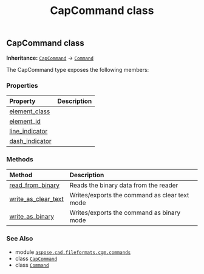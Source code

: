 ﻿---
title: CapCommand class
second_title: Aspose.CAD for Python via .NET API References
description: 
type: docs
weight: 210
url: /python-net/aspose.cad.fileformats.cgm.commands/capcommand/
is_root: false
---

## CapCommand class



**Inheritance:** [`CapCommand`](/cad/python-net/aspose.cad.fileformats.cgm.commands/capcommand) → 
[`Command`](/cad/python-net/aspose.cad.fileformats.cgm.commands/command)



The CapCommand type exposes the following members:

### Properties
| Property | Description |
| :- | :- |
| [element_class](/cad/python-net/aspose.cad.fileformats.cgm.commands/capcommand/element_class) |  |
| [element_id](/cad/python-net/aspose.cad.fileformats.cgm.commands/capcommand/element_id) |  |
| [line_indicator](/cad/python-net/aspose.cad.fileformats.cgm.commands/capcommand/line_indicator) |  |
| [dash_indicator](/cad/python-net/aspose.cad.fileformats.cgm.commands/capcommand/dash_indicator) |  |


### Methods
| Method | Description |
| :- | :- |
| [read_from_binary](/cad/python-net/aspose.cad.fileformats.cgm.commands/capcommand/read_from_binary/#aspose.cad.fileformats.cgm.IBinaryReader) | Reads the binary data from the reader |
| [write_as_clear_text](/cad/python-net/aspose.cad.fileformats.cgm.commands/capcommand/write_as_clear_text/#aspose.cad.fileformats.cgm.IClearTextWriter) | Writes/exports the command as clear text mode |
| [write_as_binary](/cad/python-net/aspose.cad.fileformats.cgm.commands/capcommand/write_as_binary/#aspose.cad.fileformats.cgm.IBinaryWriter) | Writes/exports the command as binary mode |



### See Also
* module [`aspose.cad.fileformats.cgm.commands`](..)
* class [`CapCommand`](/cad/python-net/aspose.cad.fileformats.cgm.commands/capcommand)
* class [`Command`](/cad/python-net/aspose.cad.fileformats.cgm.commands/command)
